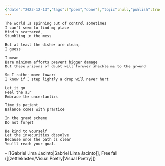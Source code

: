 ```yaml
---
{"date":"2023-12-13","tags":["poem","done"],"topic":null,"publish":true,"PassFrontmatter":true}
---
```


```elite
The world is spinning out of control sometimes 
I can't seem to find my place 
Mind's scattered, 
Stumbling in the mess 

But at least the dishes are clean, 
I guess

I mean
Bare minimum efforts prevent bigger damage
But these prisons of doubt will forever shackle me to the ground

So I rather move foward
I know if I step lightly a drop will never hurt

Let it go
Feel the air
Embrace the uncertanties

Time is patient
Balance comes with practice

In the grand scheme
Do not forget

Be kind to yourself
Let the insecurities dissolve
Because once the path is clear
You'll reach your goal.
```
\- [[Gabriel Lima Jacinto\|Gabriel Lima Jacinto]], Free fall ([[zettlekasten/Visual Poetry\|Visual Poetry]])